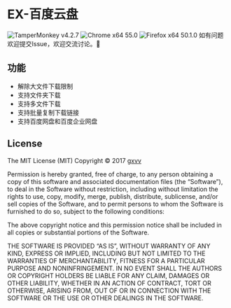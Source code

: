# EX-百度云盘
![TamperMonkey v4.2.7](https://img.shields.io/badge/TamperMonkey-v4.2.7-brightgreen.svg)
![Chrome x64 55.0](https://img.shields.io/badge/Chrome%20x64-v55.0-brightgreen.svg)
![Firefox x64 50.1.0](https://img.shields.io/badge/Firefox%20x64-v50.1.0-brightgreen.svg)
如有问题欢迎提交Issue，欢迎交流讨论。:star2:
## 功能
- 解除大文件下载限制
- 支持文件夹下载
- 支持多文件下载
- 支持批量复制下载链接
- 支持百度网盘和百度企业网盘

## License
The MIT License (MIT)
Copyright © 2017 [gxvv](https://github.com/gxvv)

Permission is hereby granted, free of charge, to any person obtaining a copy of this software and associated documentation files (the “Software”), to deal in the Software without restriction, including without limitation the rights to use, copy, modify, merge, publish, distribute, sublicense, and/or sell copies of the Software, and to permit persons to whom the Software is furnished to do so, subject to the following conditions:

The above copyright notice and this permission notice shall be included in all copies or substantial portions of the Software.

THE SOFTWARE IS PROVIDED “AS IS”, WITHOUT WARRANTY OF ANY KIND, EXPRESS OR IMPLIED, INCLUDING BUT NOT LIMITED TO THE WARRANTIES OF MERCHANTABILITY, FITNESS FOR A PARTICULAR PURPOSE AND NONINFRINGEMENT. IN NO EVENT SHALL THE AUTHORS OR COPYRIGHT HOLDERS BE LIABLE FOR ANY CLAIM, DAMAGES OR OTHER LIABILITY, WHETHER IN AN ACTION OF CONTRACT, TORT OR OTHERWISE, ARISING FROM, OUT OF OR IN CONNECTION WITH THE SOFTWARE OR THE USE OR OTHER DEALINGS IN THE SOFTWARE.
